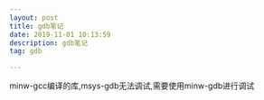 ```yaml
---
layout: post
title: gdb笔记
date: 2019-11-01 10:13:59
description: gdb笔记
tag: gdb

---
```



minw-gcc编译的库,msys-gdb无法调试,需要使用minw-gdb进行调试